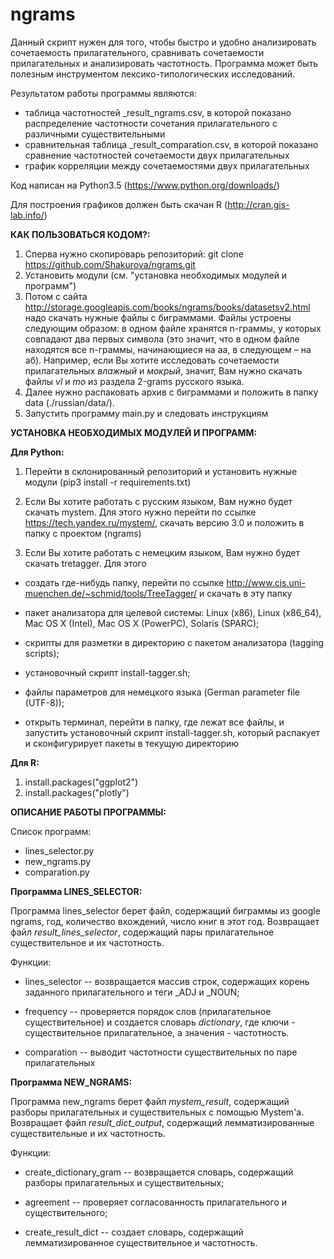 # ngrams

Данный скрипт нужен для того, чтобы быстро и удобно анализировать сочетаемость прилагательного, сравнивать сочетаемости прилагательных и анализировать частотность.
Программа может быть полезным инструментом лексико-типологических исследований.

Результатом работы программы являются:
* таблица частотностей _result_ngrams.csv, в которой показано распределение частотности сочетания прилагательного с различными существительными
* сравнительная таблица _result_comparation.csv, в которой показано сравнение частотностей сочетаемости двух прилагательных
* график корреляции между сочетаемостями двух прилагательных


Код написан на Python3.5 (https://www.python.org/downloads/)

Для построения графиков должен быть скачан R (http://cran.gis-lab.info/)

<b>КАК ПОЛЬЗОВАТЬСЯ КОДОМ?:</b>

1. Сперва нужно скопироварь репозиторий: git clone https://github.com/Shakurova/ngrams.git
2. Установить модули (см. "установка необходимых модулей и программ")
3. Потом с сайта http://storage.googleapis.com/books/ngrams/books/datasetsv2.html надо скачать нужные файлы с биграммами. Файлы устроены следующим образом: в одном файле хранятся n-граммы, у которых совпадают два первых символа (это значит, что в одном файле находятся все n-граммы, начинающиеся на аа, в следующем – на аб). Например, если Вы хотите исследовать сочетаемости прилагательных <i>влажный</i> и <i>мокрый</i>, значит, Вам нужно скачать файлы <i>vl</i> и <i>mo</i> из раздела 2-grams русского языка.
4. Далее нужно распаковать архив с биграммами и положить в папку data (./russian/data/).
5. Запустить программу main.py и следовать инструкциям


<b>УСТАНОВКА НЕОБХОДИМЫХ МОДУЛЕЙ И ПРОГРАММ:</b>

<b>Для Python:</b>

1. Перейти в склонированный репозиторий и установить нужные модули (pip3 install -r requirements.txt)

2. Если Вы хотите работать с русским языком, Вам нужно будет скачать mystem. Для этого нужно перейти по ссылке https://tech.yandex.ru/mystem/, скачать версию 3.0 и положить в папку с проектом (ngrams)

3. Если Вы хотите работать с немецким языком, Вам нужно будет скачать tretagger. Для этого

- создать где-нибудь папку, перейти по ссылке http://www.cis.uni-muenchen.de/~schmid/tools/TreeTagger/ и скачать в эту папку

- пакет анализатора для целевой системы: Linux (x86), Linux (x86_64), Mac OS X (Intel), Mac OS X (PowerPC), Solaris (SPARC);

- скрипты для разметки в директорию с пакетом анализатора (tagging scripts);

- установочный скрипт install-tagger.sh;

- файлы параметров для немецкого языка (German parameter file (UTF-8));

- открыть терминал, перейти в папку, где лежат все файлы, и запустить установочный скрипт install-tagger.sh, который распакует и сконфигурирует пакеты в текущую директорию

<b>Для R:</b>

1. install.packages("ggplot2")
2. install.packages("plotly")




<b>ОПИСАНИЕ РАБОТЫ ПРОГРАММЫ:</b>

Список программ:
* lines_selector.py
* new_ngrams.py
* comparation.py

<b>Программа LINES_SELECTOR:</b>

Программа lines_selector берет файл, содержащий биграммы из google ngrams, год, количество вхождений, число книг в этот год. Возвращает файл <i>result_lines_selector</i>, содержащий пары прилагательное существительное и их частотность.

Функции:

* lines_selector -- возвращается массив строк, содержащих корень заданного прилагательного и теги _ADJ и _NOUN;

* frequency -- проверяется порядок слов (прилагательное существительное) и создается словарь <i>dictionary</i>, где ключи - существительное прилагательное, а значения - частотность.

* comparation -- выводит частотности существительных по паре прилагательных

<b>Программа NEW_NGRAMS:</b>

Программа new_ngrams берет файл <i>mystem_result</i>, содержащий разборы прилагательных и существительных с помощью Mystem'а. Возвращает файл <i>result_dict_output</i>, содержащий лемматизированные существительные и их частотность.

Функции:

* create_dictionary_gram -- возвращается словарь, содержащий разборы прилагательных и существительных;

* agreement -- проверяет согласованность прилагательного и существительного;

* create_result_dict -- создает словарь, содержащий лемматизированное существительное и частотность.


